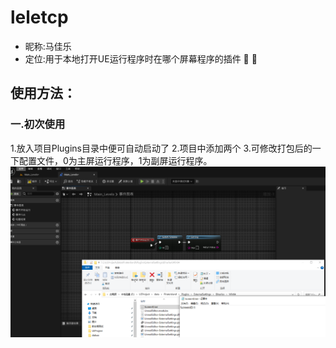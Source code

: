 # leletcp

* 昵称:马佳乐
* 定位:用于本地打开UE运行程序时在哪个屏幕程序的插件 :round_pushpin: :round_pushpin:
## 使用方法：
### 一.初次使用
1.放入项目Plugins目录中便可自动启动了
    2.项目中添加两个
    3.可修改打包后的一下配置文件，0为主屏运行程序，1为副屏运行程序。
    ![](https://github.com/konboy520/UE5_ScreenPlane/blob/main/Images/ab0810a890c2b9068248060ac503704.png)
